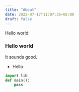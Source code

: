 ```yaml
---
title: "About"
date: 2022-07-17T11:07:35+08:00
draft: false
---
```


Hello world

### Hello world

It sounds good.

* Hello 

```python
import lib
def main():
    pass
```


